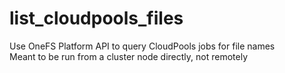 # list_cloudpools_files
Use OneFS Platform API to query CloudPools jobs for file names  
Meant to be run from a cluster node directly, not remotely

